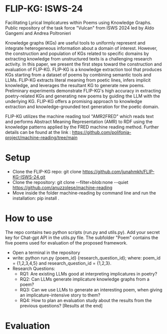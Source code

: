 # FLIP-KG: ISWS-24
Facilitating Lyrical Implicatures within Poems using Knowledge Graphs. Public repository of the task force "Vulcan" from ISWS 2024 led by Aldo Gangemi and Andrea Poltronieri

Knowledge graphs (KGs) are useful tools to uniformly represent and integrate heterogeneous information about a domain of interest. However, the construction and population of KGs related to specific domains by extracting knowledge from unstructured texts is a challenging research activity. In this paper, we present the first steps toward the construction and evaluation of FLIP-KG. FLIP-KG is a knowledge extraction tool that produces KGs starting from a dataset of poems by combining semantic tools and LLMs. FLIP-KG extracts literal meaning from poetic lines, infers implicit knowledge, and leverages the resultant KG to generate new poems. Preliminary experiments demonstrate FLIP-KG's high accuracy in extracting poetry-related KGs and generating new poems by guiding the LLM with the underlying KG. FLIP-KG offers a promising approach to knowledge extraction and knowledge-grounded text generation for the poetic domain.

FLIP-KG utilizes the machine reading tool "AMR2FRED" which reads text and performs Abstract Meaning Representation (AMR) to RDF using the knowledge patterns applied by the FRED machine reading method. Further details can be found at the link : https://github.com/polifonia-project/machine-reading/tree/main

# Setup
- Clone the FLIP-KG repo: git clone https://github.com/junahmkh/FLIP-KG-ISWS-24.git
- Clone the repository: git clone --filter=blob:none --quiet https://github.com/anuzzolese/machine-reading
- Move inside the folder machine-reading by command line and run the installation: pip install .

# How to use
The repo contains two python scripts (run.py and utils.py). Add your secret key for Chat-gpt API in the utils.py file. The subfolder "Poem" contains the five poems used for evaluation of the proposed framework. 

- Open a terminal in the repository
- write: python run.py {poem_id} {research_question_id}; where: poem_id = {1,2,3,4,5} and research_question_id = {1,2,3}.
- Research Questions:
    - RQ1: Are existing LLMs good at interpreting implicatures in poetry?
    - RQ2: Can LLMs generate implicature knowledge graphs from a poem?
    - RQ3: Can we use LLMs to generate an interesting poem, when giving an implicature-intensive story to them?
    - RQ4: How to plan an evaluation study about the results from the previous questions? [Results at the end]

# Evaluation

